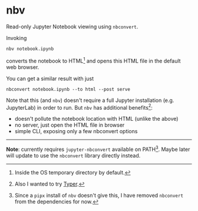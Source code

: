 # nbv

Read-only Jupyter Notebook viewing using `nbconvert`.

Invoking
```
nbv notebook.ipynb
```
converts the notebook to HTML[^1] and opens this HTML file in the default web browser.

You can get a similar result with just
```
nbconvert notebook.ipynb --to html --post serve
```
Note that this (and `nbv`) doesn't require a full Jupyter installation (e.g. JupyterLab) in order to run.
But `nbv` has additional benefits[^2]:
* doesn't pollute the notebook location with HTML (unlike the above)
* no server, just open the HTML file in browser
* simple CLI, exposing only a few nbconvert options

---

**Note**: currently requires `jupyter-nbconvert` available on PATH[^3]. Maybe later will update to use the `nbconvert` library directly instead.



[^1]: Inside the OS temporary directory by default.
[^2]: Also I wanted to try [Typer](https://typer.tiangolo.com).
[^3]: Since a `pipx` install of `nbv` doesn't give this, I have removed `nbconvert` from the dependencies for now.
